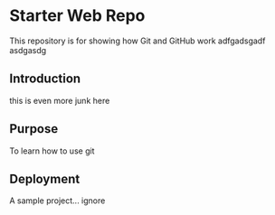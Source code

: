 # Starter Web Repo

This repository is for showing how Git and GitHub work
adfgadsgadf
asdgasdg


## Introduction
this is even more junk here
## Purpose
To learn how to use git
## Deployment

A sample project... ignore